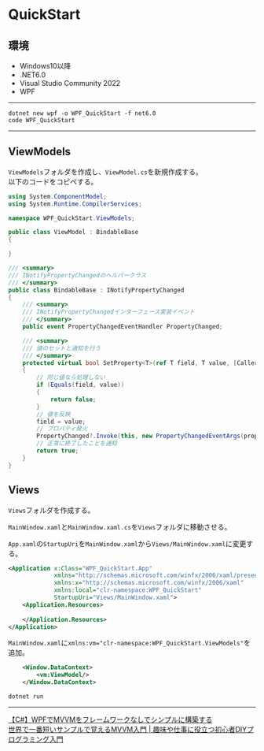 # QuickStart

## 環境

- Windows10以降  
- .NET6.0  
- Visual Studio Community 2022  
- WPF  

---

`dotnet new wpf -o WPF_QuickStart -f net6.0`  
`code WPF_QuickStart`  

---

## ViewModels

`ViewModels`フォルダを作成し、`ViewModel.cs`を新規作成する。  
以下のコードをコピペする。  

``` cs
using System.ComponentModel;
using System.Runtime.CompilerServices;

namespace WPF_QuickStart.ViewModels;

public class ViewModel : BindableBase
{

}

/// <summary>
/// INotifyPropertyChangedのヘルパークラス
/// </summary>
public class BindableBase : INotifyPropertyChanged
{
    /// <summary>
    /// INotifyPropertyChangedインターフェース実装イベント
    /// </summary>
    public event PropertyChangedEventHandler PropertyChanged;

    /// <summary>
    /// 値のセットと通知を行う
    /// </summary>
    protected virtual bool SetProperty<T>(ref T field, T value, [CallerMemberName] string propertyName = null)
    {
        // 同じ値なら処理しない
        if (Equals(field, value))
        {
            return false;
        }
        // 値を反映
        field = value;
        // プロパティ発火
        PropertyChanged?.Invoke(this, new PropertyChangedEventArgs(propertyName));
        // 正常に終了したことを通知
        return true;
    }
}
```

## Views

`Views`フォルダを作成する。  

`MainWindow.xaml`と`MainWindow.xaml.cs`を`Views`フォルダに移動させる。  

`App.xaml`の`StartupUri`を`MainWindow.xaml`から`Views/MainWindow.xaml`に変更する。  

``` xml
<Application x:Class="WPF_QuickStart.App"
             xmlns="http://schemas.microsoft.com/winfx/2006/xaml/presentation"
             xmlns:x="http://schemas.microsoft.com/winfx/2006/xaml"
             xmlns:local="clr-namespace:WPF_QuickStart"
             StartupUri="Views/MainWindow.xaml">
    <Application.Resources>
         
    </Application.Resources>
</Application>
```

`MainWindow.xaml`に`xmlns:vm="clr-namespace:WPF_QuickStart.ViewModels"`を追加。  

``` xml
    <Window.DataContext>
        <vm:ViewModel/>
    </Window.DataContext>
```

`dotnet run`  

---

[【C#】WPFでMVVMをフレームワークなしでシンプルに構築する](https://zenn.dev/takuty/articles/b12f4011871058)  
[世界で一番短いサンプルで覚えるMVVM入門 | 趣味や仕事に役立つ初心者DIYプログラミング入門](https://resanaplaza.com/%E4%B8%96%E7%95%8C%E3%81%A7%E4%B8%80%E7%95%AA%E7%9F%AD%E3%81%84%E3%82%B5%E3%83%B3%E3%83%97%E3%83%AB%E3%81%A7%E8%A6%9A%E3%81%88%E3%82%8Bmvvm%E5%85%A5%E9%96%80/)  
